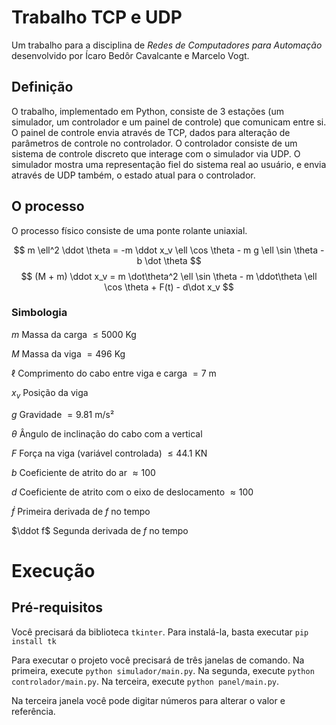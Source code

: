 <!---
	To compile the LaTeX in this file to README.md, one must run the commands
	`python -m readme2tex --output README.md INPUT.md --nocdn`
	`python fix-svg-color.py`

	To install the first tool you must run
	`pip install readme2tex`
-->

# Trabalho TCP e UDP

Um trabalho para a disciplina de _Redes de Computadores para Automação_ desenvolvido por Ícaro Bedôr Cavalcante e Marcelo Vogt.

## Definição

O trabalho, implementado em Python, consiste de 3 estações (um simulador, um controlador e um painel de controle) que comunicam entre si.
O painel de controle envia através de TCP, dados para alteração de parâmetros de controle no controlador.
O controlador consiste de um sistema de controle discreto que interage com o simulador via UDP.
O simulador mostra uma representação fiel do sistema real ao usuário, e envia através de UDP também, o estado atual para o controlador.

## O processo

O processo físico consiste de uma ponte rolante uniaxial.

$$ m \ell^2 \ddot \theta = -m \ddot x_v \ell \cos \theta - m g \ell \sin \theta - b \dot \theta $$
$$ (M + m) \ddot x_v = m \dot\theta^2 \ell \sin \theta - m \ddot\theta \ell \cos \theta + F(t) - d\dot x_v $$

### Simbologia

$m$ Massa da carga $\leq 5000$ Kg

$M$ Massa da viga $= 496$ Kg

$\ell$ Comprimento do cabo entre viga e carga $= 7$ m

$x_v$ Posição da viga

$g$ Gravidade $= 9.81$ m/s²

$\theta$ Ângulo de inclinação do cabo com a vertical

$F$ Força na viga (variável controlada) $\leq 44.1$ KN

$b$ Coeficiente de atrito do ar $\approx 100$

$d$ Coeficiente de atrito com o eixo de deslocamento $\approx 100$

$\dot f$ Primeira derivada de $f$ no tempo

$\ddot f$ Segunda derivada de $f$ no tempo

# Execução

## Pré-requisitos

Você precisará da biblioteca `tkinter`. Para instalá-la, basta executar `pip install tk`

Para executar o projeto você precisará de três janelas de comando.
Na primeira, execute `python simulador/main.py`.
Na segunda, execute `python controlador/main.py`.
Na terceira, execute `python panel/main.py`.

Na terceira janela você pode digitar números para alterar o valor e referência.
